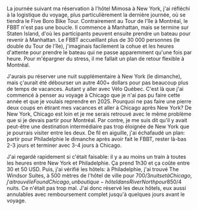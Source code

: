 La journée suivant ma réservation à l'hôtel Mimosa à New York, j'ai réfléchi à la logistique du voyage, plus particulièrement la dernière journée, où se tiendra le Five Boro Bike Tour. Contrairement au Tour de l'île à Montréal, le FBBT n'est pas une boucle. Il commence à Manhattan, mais se termine sur Staten Island, d'où les participants peuvent ensuite prendre un bateau pour revenir à Manhattan. Le FBBT accueillant plus de 30 000 personnes (le double du Tour de l'île), j'imaginais facilement la cohue et les heures d'attente pour prendre le bateau qui ne passe apparemment qu'une fois par heure. Pour m'épargner du stress, il me fallait un plan de retour flexible à Montréal.

J'aurais pu réserver une nuit supplémentaire à New York (le dimanche), mais ç'aurait été débourser un autre 400+ dollars pour pas beaucoup plus de temps de vacances. Autant y aller avec Vélo Québec. C'est là que j'ai commencé à penser au voyage à Chicago que je n'ai pas pu faire cette année et que je voulais reprendre en 2025. Pourquoi ne pas faire une pierre deux coups en étirant mes vacances et aller à Chicago après New York? De New York, Chicago est loin et je me serais retrouvé avec le même problème que si je devais partir pour Montréal. Par contre, je me suis dit qu'il y avait peut-être une destination intermédiaire pas trop éloignée de New York que je pourrais visiter entre les deux. De fil en aiguille, j'ai échafaudé un plan: partir pour Philadelphie le dimanche après avoir fait le FBBT, rester là-bas 2-3 jours et terminer avec 3-4 jours à Chicago.

J'ai regardé rapidement si c'était faisable: il y a au moins un train à toutes les heures entre New York et Philadelphie. Ça prend 1h30 et ça coûte entre 30 et 50 USD. Puis, j'ai vérifié les hôtels: à Philadelphie, j'ai trouvé The Windsor Suites, à 500 mètres de l'hôtel de ville pour 700$/3 nuits et à Chicago, j'ai trouvé le Found Chicago, un boutique-hôtel dans River North pour 850$/4 nuits. Ce n'était pas trop mal. J'ai donc réservé les deux hôtels, eux aussi annulables avec remboursement complet jusqu'à quelques jours avant le voyage.
